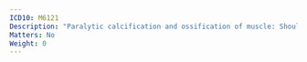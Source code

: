 ```yaml
---
ICD10: M6121
Description: "Paralytic calcification and ossification of muscle: Shoulder region"
Matters: No
Weight: 0
---
```

